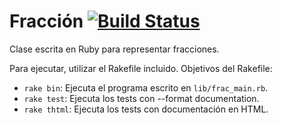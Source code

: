 ﻿# Fracción [![Build Status](https://travis-ci.org/alu0100700459/prct07.png?branch=master)](https://travis-ci.org/alu0100700459/prct07)

Clase escrita en Ruby para representar fracciones.

Para ejecutar, utilizar el Rakefile incluido. Objetivos del Rakefile:

+ `rake bin`: Ejecuta el programa escrito en `lib/frac_main.rb`.
+ `rake test`: Ejecuta los tests con --format documentation.
+ `rake thtml`: Ejecuta los tests con documentación en HTML.
